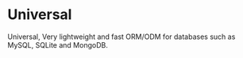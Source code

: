 # Universal
Universal, Very lightweight and fast ORM/ODM for databases such as MySQL, SQLite and MongoDB.
